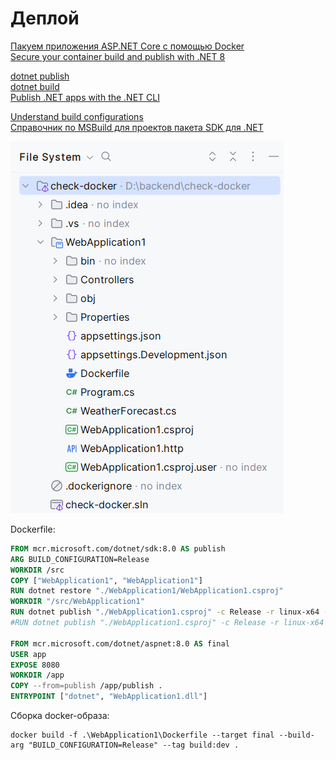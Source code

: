 # Деплой

[Пакуем приложения ASP.NET Core с помощью Docker](https://habr.com/ru/companies/microsoft/articles/435914/)  
[Secure your container build and publish with .NET 8](https://devblogs.microsoft.com/dotnet/secure-your-container-build-and-publish-with-dotnet-8/)

[dotnet publish](https://learn.microsoft.com/ru-ru/dotnet/core/tools/dotnet-publish)  
[dotnet build](https://learn.microsoft.com/ru-ru/dotnet/core/tools/dotnet-build)  
[Publish .NET apps with the .NET CLI](https://learn.microsoft.com/en-us/dotnet/core/deploying/deploy-with-cli)

[Understand build configurations](https://learn.microsoft.com/en-us/visualstudio/ide/understanding-build-configurations)  
[Справочник по MSBuild для проектов пакета SDK для .NET](https://learn.microsoft.com/ru-ru/dotnet/core/project-sdk/msbuild-props#useapphost)

![](./pic/check-docker-app.png)

Dockerfile:

```dockerfile
FROM mcr.microsoft.com/dotnet/sdk:8.0 AS publish
ARG BUILD_CONFIGURATION=Release
WORKDIR /src
COPY ["WebApplication1", "WebApplication1"]
RUN dotnet restore "./WebApplication1/WebApplication1.csproj"
WORKDIR "/src/WebApplication1"
RUN dotnet publish "./WebApplication1.csproj" -c Release -r linux-x64 -o /app/publish /p:UseAppHost=false
#RUN dotnet publish "./WebApplication1.csproj" -c Release -r linux-x64 -o /app/publish --self-contained false  

FROM mcr.microsoft.com/dotnet/aspnet:8.0 AS final
USER app
EXPOSE 8080
WORKDIR /app
COPY --from=publish /app/publish .
ENTRYPOINT ["dotnet", "WebApplication1.dll"]
```

Сборка docker-образа:

```shell
docker build -f .\WebApplication1\Dockerfile --target final --build-arg "BUILD_CONFIGURATION=Release" --tag build:dev .
```

